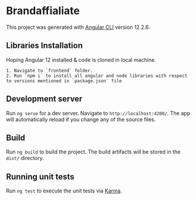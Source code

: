 # Brandaffialiate

This project was generated with [Angular CLI](https://github.com/angular/angular-cli) version 12.2.6.

## Libraries Installation

Hoping Angular 12 installed & code is cloned in local machine.

    1. Navigate to `frontend` folder.
    2. Run `npm i` to install all angular and node libraries with respect to versions mentioned in `package.json` file

## Development server

Run `ng serve` for a dev server. Navigate to `http://localhost:4200/`. The app will automatically reload if you change any of the source files.

## Build

Run `ng build` to build the project. The build artifacts will be stored in the `dist/` directory.

## Running unit tests

Run `ng test` to execute the unit tests via [Karma](https://karma-runner.github.io).
